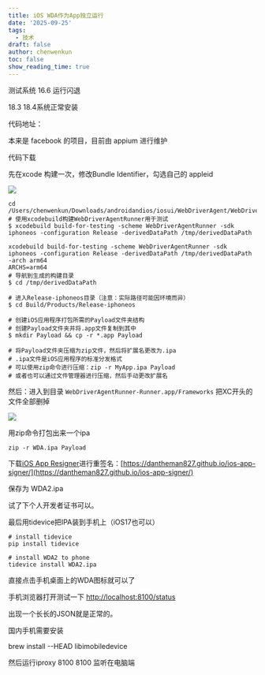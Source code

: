 ```yaml
---
title: iOS WDA作为App独立运行
date: '2025-09-25'
tags:
  - 技术
draft: false
author: chenwenkun
toc: false
show_reading_time: true
---
```

测试系统 16.6 运行闪退

18.3 18.4系统正常安装

代码地址：

本来是 facebook 的项目，目前由 appium 进行维护

代码下载

先在xcode 构建一次，修改Bundle Identifier，勾选自己的 appleid

![](https://prod-files-secure.s3.us-west-2.amazonaws.com/c205fb54-92b2-4987-8be3-972b67d27acc/cb756a73-27bc-4b0d-951a-858df3344b59/image.png?X-Amz-Algorithm=AWS4-HMAC-SHA256&X-Amz-Content-Sha256=UNSIGNED-PAYLOAD&X-Amz-Credential=ASIAZI2LB4665PVDHAV3%2F20251005%2Fus-west-2%2Fs3%2Faws4_request&X-Amz-Date=20251005T181315Z&X-Amz-Expires=3600&X-Amz-Security-Token=IQoJb3JpZ2luX2VjEOH%2F%2F%2F%2F%2F%2F%2F%2F%2F%2FwEaCXVzLXdlc3QtMiJHMEUCIGSPkdqAQbkrDbXif04E0N9ZXfQNXhTtEuXM8TCqfdlHAiEAjosyMPuymXyys5kyaTrg7%2BrUXjh09uj%2FjlVU20LUUsIq%2FwMIehAAGgw2Mzc0MjMxODM4MDUiDPoTF1%2BHBiWEh1N8uyrcAw7sIBCZEq%2FZub1kQoeq7yWyvaMlo3qmSnyVjJG2xs6YwopI9%2Bf3txl5iLRnuNvSnN8zaZuFKiHSRbH3cWy%2FL3GtKfwyTQ39qMHJpeoShgtcWuxuupYJ%2FMlEKlvPQBwIJogfs9aUiAJupLwntAOE6dnkQX2Pe7vDy4zL%2FcZ0tU5zxvRZ7GC7By42XWeUp5L062qQvhxaGagBkRb4z1eQd3vTf2SqLbj0w8YwhAEKUfQ%2B%2F3Ua2A1%2FXYuCdDQTfQaaUFzcjCLhx3EIadiE3xI%2FHU5moGiZCOtNP6FKQX7hjzfIB6rJwSzFFI6mxPlfhDETCUmgCZirLVSruI%2FSZRfZt5Mi%2B2UdOc5gnEKK65%2FrMiXlg%2BM5QU59hfRc%2FgCtTwNd8Dj2chgocQM21oe%2BviFH3dLMc9sPlGWG3oX4NSUmFVU7Qhy5LKfWrAW16vbr4iCFlUixmTzNvr0sP6qI58iO%2BB1lxx3YYBchLTKa1rwWmkyC9%2F4We5SYjaBULZ6obdM7LKiZPQT5D3bzdELHcoyxSl11lM%2FAU8OG3vfxXtyiGD2i2IoM1UHgJmN9Br30QoxyeJKA9T6uKQHdi1DPSaGdq9TNdTgZEe%2BI8X1pIIz9nEDrHWBvfqm%2FfR2mLjHKMIPLiscGOqUBVJ2ejFh1gNTYE1lW%2BPNBxCKkVYsTG1HmfIK7aLanQkSIKy3xvKUIO5QGRSWAL4kBkmwjZNLCGHlgUApjaD%2BG4ur57LUD5VBLBucxwPCHCy80zlrVxuBIJUpQIcsXuJQ96IuMwcvoTGBRyTNpy5rB%2F8f%2FxfIczsGz3deKRGGRBYnmdMFuB6hdV9SlCkslXQKkFQ7pxXj2jXL808WXfwdsbUuU1qAA&X-Amz-Signature=83b133ea36ca9bde9c9eb3354f976f5d942d180e8c923acd6a848ac3b4b8ccb9&X-Amz-SignedHeaders=host&x-amz-checksum-mode=ENABLED&x-id=GetObject)

```shell
cd /Users/chenwenkun/Downloads/androidandios/iosui/WebDriverAgent/WebDriverAgent
# 使用xcodebuild构建WebDriverAgentRunner用于测试
$ xcodebuild build-for-testing -scheme WebDriverAgentRunner -sdk iphoneos -configuration Release -derivedDataPath /tmp/derivedDataPath

xcodebuild build-for-testing -scheme WebDriverAgentRunner -sdk iphoneos -configuration Release -derivedDataPath /tmp/derivedDataPath -arch arm64
ARCHS=arm64
# 导航到生成的构建目录
$ cd /tmp/derivedDataPath

# 进入Release-iphoneos目录（注意：实际路径可能因环境而异）
$ cd Build/Products/Release-iphoneos

# 创建iOS应用程序打包所需的Payload文件夹结构
# 创建Payload文件夹并将.app文件复制到其中
$ mkdir Payload && cp -r *.app Payload

# 将Payload文件夹压缩为zip文件，然后将扩展名更改为.ipa
# .ipa文件是iOS应用程序的标准分发格式
# 可以使用zip命令进行压缩：zip -r MyApp.ipa Payload
# 或者也可以通过文件管理器进行压缩，然后手动更改扩展名
```

然后：进入到目录 `WebDriverAgentRunner-Runner.app/Frameworks` 把XC开头的文件全部删掉

![](https://prod-files-secure.s3.us-west-2.amazonaws.com/c205fb54-92b2-4987-8be3-972b67d27acc/358b8d2b-1bfe-4fb9-beb5-83e1de5f201e/image.png?X-Amz-Algorithm=AWS4-HMAC-SHA256&X-Amz-Content-Sha256=UNSIGNED-PAYLOAD&X-Amz-Credential=ASIAZI2LB4665PVDHAV3%2F20251005%2Fus-west-2%2Fs3%2Faws4_request&X-Amz-Date=20251005T181315Z&X-Amz-Expires=3600&X-Amz-Security-Token=IQoJb3JpZ2luX2VjEOH%2F%2F%2F%2F%2F%2F%2F%2F%2F%2FwEaCXVzLXdlc3QtMiJHMEUCIGSPkdqAQbkrDbXif04E0N9ZXfQNXhTtEuXM8TCqfdlHAiEAjosyMPuymXyys5kyaTrg7%2BrUXjh09uj%2FjlVU20LUUsIq%2FwMIehAAGgw2Mzc0MjMxODM4MDUiDPoTF1%2BHBiWEh1N8uyrcAw7sIBCZEq%2FZub1kQoeq7yWyvaMlo3qmSnyVjJG2xs6YwopI9%2Bf3txl5iLRnuNvSnN8zaZuFKiHSRbH3cWy%2FL3GtKfwyTQ39qMHJpeoShgtcWuxuupYJ%2FMlEKlvPQBwIJogfs9aUiAJupLwntAOE6dnkQX2Pe7vDy4zL%2FcZ0tU5zxvRZ7GC7By42XWeUp5L062qQvhxaGagBkRb4z1eQd3vTf2SqLbj0w8YwhAEKUfQ%2B%2F3Ua2A1%2FXYuCdDQTfQaaUFzcjCLhx3EIadiE3xI%2FHU5moGiZCOtNP6FKQX7hjzfIB6rJwSzFFI6mxPlfhDETCUmgCZirLVSruI%2FSZRfZt5Mi%2B2UdOc5gnEKK65%2FrMiXlg%2BM5QU59hfRc%2FgCtTwNd8Dj2chgocQM21oe%2BviFH3dLMc9sPlGWG3oX4NSUmFVU7Qhy5LKfWrAW16vbr4iCFlUixmTzNvr0sP6qI58iO%2BB1lxx3YYBchLTKa1rwWmkyC9%2F4We5SYjaBULZ6obdM7LKiZPQT5D3bzdELHcoyxSl11lM%2FAU8OG3vfxXtyiGD2i2IoM1UHgJmN9Br30QoxyeJKA9T6uKQHdi1DPSaGdq9TNdTgZEe%2BI8X1pIIz9nEDrHWBvfqm%2FfR2mLjHKMIPLiscGOqUBVJ2ejFh1gNTYE1lW%2BPNBxCKkVYsTG1HmfIK7aLanQkSIKy3xvKUIO5QGRSWAL4kBkmwjZNLCGHlgUApjaD%2BG4ur57LUD5VBLBucxwPCHCy80zlrVxuBIJUpQIcsXuJQ96IuMwcvoTGBRyTNpy5rB%2F8f%2FxfIczsGz3deKRGGRBYnmdMFuB6hdV9SlCkslXQKkFQ7pxXj2jXL808WXfwdsbUuU1qAA&X-Amz-Signature=8073909cb946236c83142a597003f46707b61e940485fbb057354441c0951b58&X-Amz-SignedHeaders=host&x-amz-checksum-mode=ENABLED&x-id=GetObject)

用zip命令打包出来一个ipa

```shell
zip -r WDA.ipa Payload
```

下载[iOS App Resigner](https://zhida.zhihu.com/search?content_id=237756070&content_type=Article&match_order=1&q=iOS%20App%20Resigner&zd_token=eyJhbGciOiJIUzI1NiIsInR5cCI6IkpXVCJ9.eyJpc3MiOiJ6aGlkYV9zZXJ2ZXIiLCJleHAiOjE3NDQzNTQ0ODAsInEiOiJpT1MgQXBwIFJlc2lnbmVyIiwiemhpZGFfc291cmNlIjoiZW50aXR5IiwiY29udGVudF9pZCI6MjM3NzU2MDcwLCJjb250ZW50X3R5cGUiOiJBcnRpY2xlIiwibWF0Y2hfb3JkZXIiOjEsInpkX3Rva2VuIjpudWxsfQ.XGwOKX0ujlvhojSuRT3SlA0sDFnQK-FxDJr60CX6YqU&zhida_source=entity)进行重签名：[https://dantheman827.github.io/ios-app-signer/](https://dantheman827.github.io/ios-app-signer/)

保存为 WDA2.ipa

试了下个人开发者证书可以。

最后用tidevice把IPA装到手机上（iOS17也可以）

```shell
# install tidevice
pip install tidevice

# install WDA2 to phone
tidevice install WDA2.ipa
```

直接点击手机桌面上的WDA图标就可以了

手机浏览器打开测试一下 [http://localhost:8100/status](http://localhost:8100/status)

出现一个长长的JSON就是正常的。

国内手机需要安装

brew install --HEAD libimobiledevice

然后运行iproxy 8100 8100 监听在电脑端
